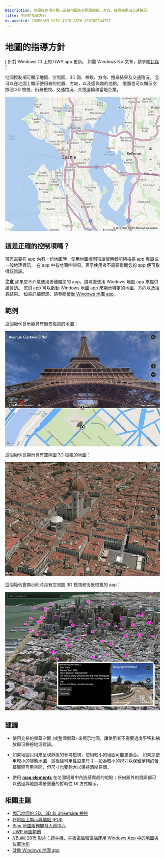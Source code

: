 ```yaml
---
Description: 地圖控制項可顯示道路地圖和空照圖檢視、方向、搜尋結果及交通路況。
title: 地圖的指導方針
ms.assetid: 7B5B6BC9-D1EC-4978-8876-20B78EF44797
---
```


# 地圖的指導方針


\[ 針對 Windows 10 上的 UWP app 更新。 如需 Windows 8.x 文章，請參閱[封存](http://go.microsoft.com/fwlink/p/?linkid=619132) \]


地圖控制項可顯示地圖、空照圖、3D 圖、檢視、方向、搜尋結果及交通路況。 您可以在地圖上顯示使用者的位置、方向，以及感興趣的地點。 地圖也可以顯示空照圖 3D 檢視、街景檢視、交通路況、大眾運輸和當地企業。

![地圖基本檢視的範例](./images/win10fa/controls-maps-basic.jpg)

## 這是正確的控制項嗎？


當您需要在 app 內有一份地圖時，使用地圖控制項讓使用者能夠檢視 app 專屬或一般地理資訊。 在 app 中有地圖控制項，表示使用者不需要離開您的 app 便可取得該資訊。

**注意** 如果您不介意使用者離開您的 app，請考慮使用 Windows 地圖 app 來提供該資訊。 您的 app 可以啟動 Windows 地圖 app 來顯示特定的地圖、方向以及搜尋結果。 如需詳細資訊，請參閱[啟動 Windows 地圖 app](https://msdn.microsoft.com/library/windows/apps/mt228341)。

## 範例


這個範例會示範具有街景檢視的地圖：

![地圖控制項街景檢視的範例](./images/win10fa/controls-maps-streetside.jpg)

 

這個範例會顯示具有空照圖 3D 檢視的地圖：

![地圖控制項 3D 檢視的範例](./images/win10fa/controls-maps-3dview.jpg)

 

這個範例會顯示同時具有空照圖 3D 檢視和街景檢視的 app：

![具有街景檢視的 3D 地圖檢視範例](./images/win10fa/controls-maps-3dstreetview.png)


## 建議


-   使用充裕的螢幕空間 (或整個螢幕) 來顯示地圖，讓使用者不需要過度平移和縮放即可檢視地理資訊。

-   如果地圖只用來呈現靜態的參考檢視，使用較小的地圖可能更適合。 如果您使用較小的靜態地圖，請根據可用性設定尺寸—設為較小的尺寸以保留足夠的螢幕實際可用空間，但尺寸也要夠大以保持清晰易讀。

-   使用 [**map elements**](https://msdn.microsoft.com/library/windows/apps/dn637034) 在地圖場景中內嵌感興趣的地點；任何額外的資訊都可以透過與地圖場景重疊的暫時性 UI 方式顯示。

## 相關主題


* [顯示地圖的 2D、3D 和 Streetside 檢視](https://msdn.microsoft.com/library/windows/apps/mt219695)
* [在地圖上顯示興趣點 (POI)](https://msdn.microsoft.com/library/windows/apps/mt219696)
* [Bing 地圖服務開發人員中心](https://www.bingmapsportal.com/)
* [UWP 地圖範例](http://go.microsoft.com/fwlink/p/?LinkId=619977)
* [//Build 2015 影片：跨手機、平板電腦和電腦運用 Windows App 中的地圖與位置功能](https://channel9.msdn.com/Events/Build/2015/2-757)
* [啟動 Windows 地圖 app](https://msdn.microsoft.com/library/windows/apps/mt228341)
 

 






<!--HONumber=Mar16_HO1-->


